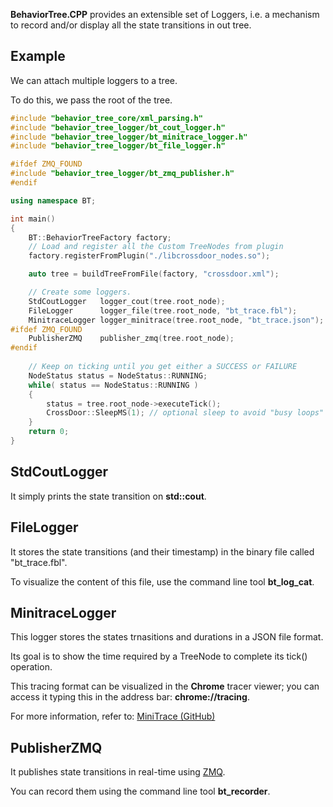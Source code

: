 
__BehaviorTree.CPP__ provides an extensible set of Loggers, i.e. 
a mechanism to record and/or display all the state transitions in out tree.


## Example

We can attach multiple loggers to a tree.

To do this, we pass the root of the tree. 

```c++ hl_lines="21 22 23 25"
#include "behavior_tree_core/xml_parsing.h"
#include "behavior_tree_logger/bt_cout_logger.h"
#include "behavior_tree_logger/bt_minitrace_logger.h"
#include "behavior_tree_logger/bt_file_logger.h"

#ifdef ZMQ_FOUND
#include "behavior_tree_logger/bt_zmq_publisher.h"
#endif

using namespace BT;

int main()
{
    BT::BehaviorTreeFactory factory;
    // Load and register all the Custom TreeNodes from plugin
	factory.registerFromPlugin("./libcrossdoor_nodes.so");

    auto tree = buildTreeFromFile(factory, "crossdoor.xml");

    // Create some loggers.
    StdCoutLogger   logger_cout(tree.root_node);
    FileLogger      logger_file(tree.root_node, "bt_trace.fbl");
    MinitraceLogger logger_minitrace(tree.root_node, "bt_trace.json");
#ifdef ZMQ_FOUND
    PublisherZMQ    publisher_zmq(tree.root_node);
#endif
    
    // Keep on ticking until you get either a SUCCESS or FAILURE 
    NodeStatus status = NodeStatus::RUNNING;
    while( status == NodeStatus::RUNNING )
    {
        status = tree.root_node->executeTick();
        CrossDoor::SleepMS(1); // optional sleep to avoid "busy loops"
    }
    return 0;
}

```

## StdCoutLogger

It simply prints the state transition on __std::cout__.


## FileLogger

It stores the state transitions (and their timestamp) in the binary file
called "bt_trace.fbl".

To visualize the content of this file, use the command line tool 
__bt_log_cat__.

## MinitraceLogger

This logger stores the states trnasitions and durations in a JSON file format. 

Its goal is to show the time required by a TreeNode to complete its tick() operation.

This tracing format can be visualized in the __Chrome__ tracer viewer; you can access it
typing this in the address bar: __chrome://tracing__.

For more information, refer to: [MiniTrace (GitHub)](https://github.com/hrydgard/minitrace)

## PublisherZMQ

It publishes state transitions in real-time using [ZMQ](http://zeromq.org/).

You can record them using the command line tool __bt_recorder__.








